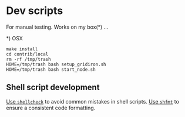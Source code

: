 # Dev scripts
For manual testing. Works on my box(*) ...


*) OSX

```
make install
cd contrib/local
rm -rf /tmp/trash
HOME=/tmp/trash bash setup_gridiron.sh
HOME=/tmp/trash bash start_node.sh
```

## Shell script development

[Use `shellcheck`](https://www.shellcheck.net/) to avoid common mistakes in shell scripts.
[Use `shfmt`](https://github.com/mvdan/sh) to ensure a consistent code formatting.
